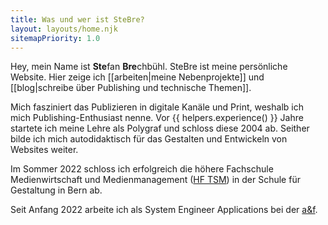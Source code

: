 ```yaml
---
title: Was und wer ist SteBre?
layout: layouts/home.njk
sitemapPriority: 1.0
---
```

Hey, mein Name ist **Ste**fan **Bre**chbühl. SteBre ist meine persönliche Website. Hier zeige ich [[arbeiten|meine Nebenprojekte]] und [[blog|schreibe über Publishing und technische Themen]].

Mich fasziniert das Publizieren in digitale Kanäle und Print, weshalb ich mich Publishing-Enthusiast nenne. Vor {{ helpers.experience() }} Jahre startete ich meine Lehre als Polygraf und schloss diese 2004 ab. Seither bilde ich mich autodidaktisch für das Gestalten und Entwickeln von Websites weiter.

Im Sommer 2022 schloss ich erfolgreich die höhere Fachschule Medienwirtschaft und Medienmanagement ([HF TSM](https://sfgb-b.ch/bildungsangebote/hoehere-fachschule-hf/hf-medienwirtschaft-und-medienmanagement)) in der Schule für Gestaltung in Bern ab.

Seit Anfang 2022 arbeite ich als System Engineer Applications bei der [a&f](https://a-f.ch/).
